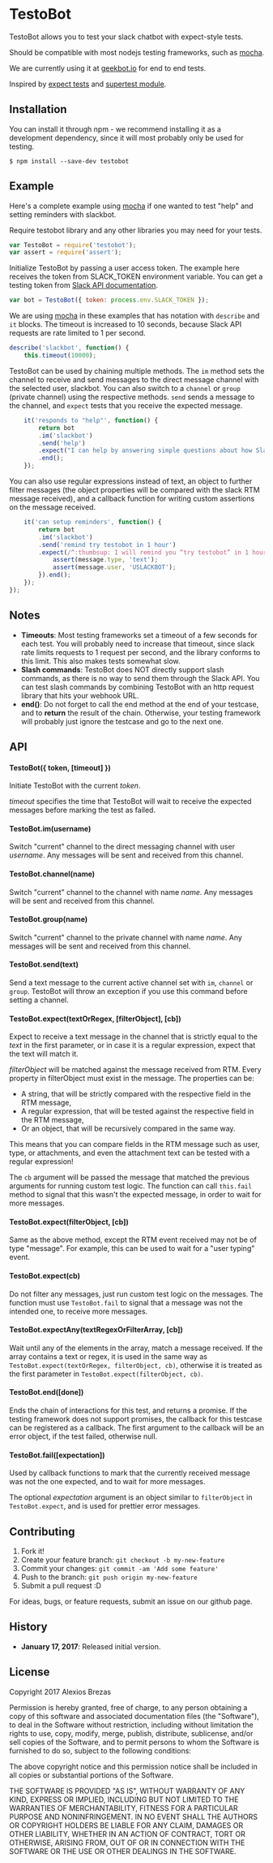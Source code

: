 # TestoBot

TestoBot allows you to test your slack chatbot with expect-style tests.

Should be compatible with most nodejs testing frameworks, such as [mocha](https://mochajs.org).

We are currently using it at [geekbot.io](https://geekbot.io) for end to end tests.

Inspired by [expect tests](https://en.wikipedia.org/wiki/Expect) and [supertest module](https://www.npmjs.com/package/supertest).

## Installation

You can install it through npm - we recommend installing it as a development dependency, since it will most probably only be used for testing.

    $ npm install --save-dev testobot

## Example

Here's a complete example using [mocha](https://mochajs.org) if one wanted to test "help" and setting reminders with slackbot.

Require testobot library and any other libraries you may need for your tests.

```javascript
var TestoBot = require('testobot');
var assert = require('assert');
```

Initialize TestoBot by passing a user access token. The example here receives the token from SLACK_TOKEN environment variable. You can get a testing token from [Slack API documentation](https://api.slack.com/docs/oauth-test-tokens).

```javascript
var bot = TestoBot({ token: process.env.SLACK_TOKEN });
```

We are using [mocha](https://mochajs.org) in these examples that has notation with `describe` and `it` blocks. The timeout is increased to 10 seconds, because Slack API requests are rate limited to 1 per second.

```javascript
describe('slackbot', function() {
    this.timeout(10000);
```

TestoBot can be used by chaining multiple methods. The `im` method sets the channel to receive and send messages to the direct message channel with the selected user, slackbot. You can also switch to a `channel` or `group` (private channel) using the respective methods. `send` sends a message to the channel, and `expect` tests that you receive the expected message.

```javascript
    it('responds to "help"', function() {
        return bot
        .im('slackbot')
        .send('help')
        .expect("I can help by answering simple questions about how Slack works. I'm just a bot, though! If you need more help, try our <https://get.slack.help/hc/en-us/|Help Center> for loads of useful information about Slack — it's easy to search! Or simply type */feedback* followed by your question or comment, and a human person will get back to you. :smile: ")
        .end();
    });
```

You can also use regular expressions instead of text, an object to further filter messages (the object properties will be compared with the slack RTM message received), and a callback function for writing custom assertions on the message received.

```javascript
    it('can setup reminders', function() {
        return bot
        .im('slackbot')
        .send('remind try testobot in 1 hour')
        .expect(/^:thumbsup: I will remind you “try testobot” in 1 hour at [0-9]{1,2}:[0-9]{1,2}(pm|am)/, {user: 'USLACKBOT'}, function(message) {
            assert(message.type, 'text');
            assert(message.user, 'USLACKBOT');
        }).end();
    });
});
```

## Notes

* **Timeouts**: Most testing frameworks set a timeout of a few seconds for each test. You will probably need to increase that timeout, since slack rate limits requests to 1 request per second, and the library conforms to this limit. This also  makes tests somewhat slow.
* **Slash commands**: TestoBot does NOT directly support slash commands, as there is no way to send them through the Slack API. You can test slash commands by combining TestoBot with an http request library that hits your webhook URL.
* **end()**: Do not forget to call the end method at the end of your testcase, and to **return** the result of the chain. Otherwise, your testing framework will probably just ignore the testcase and go to the next one.


## API

#### TestoBot({ token, [timeout] })

Initiate TestoBot with the current *token*. 

*timeout* specifies the time that TestoBot will wait to receive the expected messages before marking the test as failed.

#### TestoBot.im(username)

Switch "current" channel to the direct messaging channel with user *username*. Any messages will be sent and received from this channel.

#### TestoBot.channel(name)

Switch "current" channel to the channel with name *name*. Any messages will be sent and received from this channel.

#### TestoBot.group(name)

Switch "current" channel to the private channel with name *name*. Any messages will be sent and received from this channel.

#### TestoBot.send(text)

Send a text message to the current active channel set with `im`, `channel` or `group`. TestoBot will throw an exception if you use this command before setting a channel.

#### TestoBot.expect(textOrRegex, [filterObject], [cb])

Expect to receive a text message in the channel that is strictly equal to the *text* in the first parameter, or in case it is a regular expression, expect that the text will match it.

*filterObject* will be matched against the message received from RTM. Every property in filterObject must exist in the message. The properties can be:
   * A string, that will be strictly compared with the respective field in the RTM message,
   * A regular expression, that will be tested against the respective field in the RTM message,
   * Or an object, that will be recursively compared in the same way.

This means that you can compare fields in the RTM message such as user, type, or attachments, and even the attachment text can be tested with a regular expression!

The `cb` argument will be passed the message that matched the previous arguments for running custom test logic. The function can call `this.fail` method to signal that this wasn't the expected message, in order to wait for more messages.

#### TestoBot.expect(filterObject, [cb])

Same as the above method, except the RTM event received may not be of type "message". For example, this can be used to wait for a "user typing" event.

#### TestoBot.expect(cb)

Do not filter any messages, just run custom test logic on the messages. The function must use `TestoBot.fail` to signal that a message was not the intended one, to receive more messages.

#### TestoBot.expectAny(textRegexOrFilterArray, [cb])

Wait until any of the elements in the array, match a message received. If the array contains a text or regex, it is used in the same way as `TestoBot.expect(textOrRegex, filterObject, cb)`, otherwise it is treated as the first parameter in `TestoBot.expect(filterObject, cb)`.

#### TestoBot.end([done])

Ends the chain of interactions for this test, and returns a promise. If the testing framework does not support promises, the callback for this testcase can be registered as a callback. The first argument to the callback will be an error object, if the test failed, otherwise null.

#### TestoBot.fail([expectation])

Used by callback functions to mark that the currently received message was not the one expected, and to wait for more messages. 

The optional *expectation* argument is an object similar to `filterObject` in `TestoBot.expect`, and is used for prettier error messages.


## Contributing

1. Fork it!
2. Create your feature branch: `git checkout -b my-new-feature`
3. Commit your changes: `git commit -am 'Add some feature'`
4. Push to the branch: `git push origin my-new-feature`
5. Submit a pull request :D

For ideas, bugs, or feature requests, submit an issue on our github page.

## History

* **January 17, 2017**: Released initial version.


## License

Copyright 2017 Alexios Brezas

Permission is hereby granted, free of charge, to any person obtaining a copy of this software and associated documentation files (the "Software"), to deal in the Software without restriction, including without limitation the rights to use, copy, modify, merge, publish, distribute, sublicense, and/or sell copies of the Software, and to permit persons to whom the Software is furnished to do so, subject to the following conditions:

The above copyright notice and this permission notice shall be included in all copies or substantial portions of the Software.

THE SOFTWARE IS PROVIDED "AS IS", WITHOUT WARRANTY OF ANY KIND, EXPRESS OR IMPLIED, INCLUDING BUT NOT LIMITED TO THE WARRANTIES OF MERCHANTABILITY, FITNESS FOR A PARTICULAR PURPOSE AND NONINFRINGEMENT. IN NO EVENT SHALL THE AUTHORS OR COPYRIGHT HOLDERS BE LIABLE FOR ANY CLAIM, DAMAGES OR OTHER LIABILITY, WHETHER IN AN ACTION OF CONTRACT, TORT OR OTHERWISE, ARISING FROM, OUT OF OR IN CONNECTION WITH THE SOFTWARE OR THE USE OR OTHER DEALINGS IN THE SOFTWARE.
